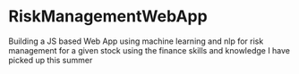 # RiskManagementWebApp
Building a JS based Web App using machine learning and nlp for risk management for a given stock using the finance skills and knowledge I have picked up this summer
